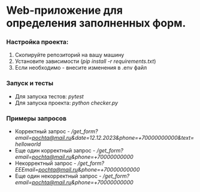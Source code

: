 # Web-приложение для определения заполненных форм.
### Настройка проекта:
1. Скопируйте репозиторий на вашу машину
2. Установите зависимости (_pip install -r requirements.txt_)
3. Если необходимо - внесите изменения в .env файл
### Запуск и тесты
* Для запуска тестов: _pytest_
* Для запуска проекта: _python checker.py_
### Примеры запросов
* Корректный запрос - _/get_form?email=pochta@mail.ru&date=12.12.2023&phone=+70000000000&text=helloworld_
* Еще один корректный запрос - _/get_form?email=pochta@mail.ru&phone=+70000000000_
* Некорректный запрос - _/get_form?EEEmail=pochta@mail.ru&phone=+70000000000_
* Еще один некорректный запрос - _/get_form?email=pochta@mail.ru&phone=+70000000000_
